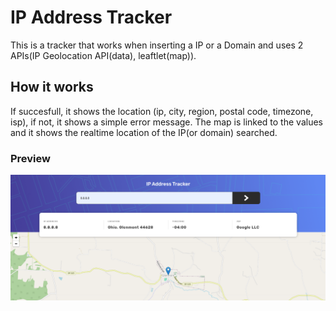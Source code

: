 # IP Address Tracker

This is a tracker that works when inserting a IP or a Domain and uses 2 APIs(IP Geolocation API(data), leaftlet(map)). 

## How it works
If succesfull, it shows the location (ip, city, region, postal code, timezone, isp), if not, it shows a simple error message. The map is linked to the values and it shows the realtime location of the IP(or domain) searched.

### Preview
![screenshot](/public/screenshot.png?raw=true "Preview")